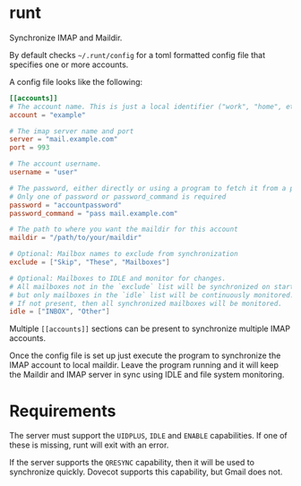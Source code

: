 # runt

Synchronize IMAP and Maildir.

By default checks `~/.runt/config` for a toml formatted config file that specifies
one or more accounts.

A config file looks like the following:

```toml
[[accounts]]
# The account name. This is just a local identifier ("work", "home", etc.)
account = "example"

# The imap server name and port
server = "mail.example.com"
port = 993

# The account username.
username = "user"

# The password, either directly or using a program to fetch it from a password manager
# Only one of password or password_command is required
password = "accountpassword"
password_command = "pass mail.example.com"

# The path to where you want the maildir for this account
maildir = "/path/to/your/maildir"

# Optional: Mailbox names to exclude from synchronization
exclude = ["Skip", "These", "Mailboxes"]

# Optional: Mailboxes to IDLE and monitor for changes.
# All mailboxes not in the `exclude` list will be synchronized on startup
# but only mailboxes in the `idle` list will be continuously monitored.
# If not present, then all synchronized mailboxes will be monitored.
idle = ["INBOX", "Other"]
```

Multiple `[[accounts]]` sections can be present to synchronize multiple IMAP
accounts.

Once the config file is set up just execute the program to synchronize the IMAP
account to local maildir. Leave the program running and it will keep the Maildir
and IMAP server in sync using IDLE and file system monitoring.

# Requirements

The server must support the `UIDPLUS`, `IDLE` and `ENABLE` capabilities.
If one of these is missing, runt will exit with an error.

If the server supports the `QRESYNC` capability, then it will be used to synchronize
quickly. Dovecot supports this capability, but Gmail does not.
